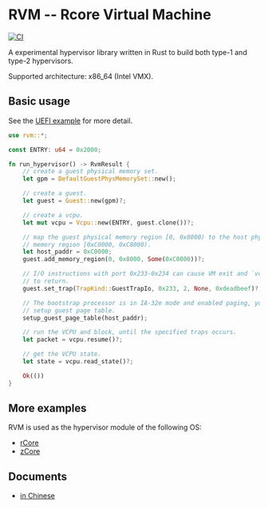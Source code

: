 # RVM -- Rcore Virtual Machine

[![CI](https://github.com/rcore-os/RVM/workflows/CI/badge.svg?branch=master)](https://github.com/rcore-os/RVM/actions)

A experimental hypervisor library written in Rust to build both type-1 and type-2 hypervisors.

Supported architecture: x86_64 (Intel VMX).

## Basic usage

See the [UEFI example](examples/uefi/src/main.rs) for more detail.

```rust
use rvm::*;

const ENTRY: u64 = 0x2000;

fn run_hypervisor() -> RvmResult {
    // create a guest physical memory set.
    let gpm = DefaultGuestPhysMemorySet::new();

    // create a guest.
    let guest = Guest::new(gpm)?;

    // create a vcpu.
    let mut vcpu = Vcpu::new(ENTRY, guest.clone())?;

    // map the guest physical memory region [0, 0x8000) to the host phyical
    // memory region [0xC0000, 0xC8000).
    let host_paddr = 0xC0000;
    guest.add_memory_region(0, 0x8000, Some(0xC0000))?;

    // I/O instructions with port 0x233-0x234 can cause VM exit and `vcpu.resume()`
    // to return.
    guest.set_trap(TrapKind::GuestTrapIo, 0x233, 2, None, 0xdeadbeef)?;

    // The bootstrap processor is in IA-32e mode and enabled paging, you need to
    // setup guest page table.
    setup_guest_page_table(host_paddr);

    // run the VCPU and block, until the specified traps occurs.
    let packet = vcpu.resume()?;

    // get the VCPU state.
    let state = vcpu.read_state()?;

    Ok(())
}
```

## More examples

RVM is used as the hypervisor module of the following OS:

* [rCore](https://github.com/rcore-os/rCore)
* [zCore](https://github.com/rcore-os/zCore)

## Documents

* [in Chinese](https://github.com/rcore-os/RVM/wiki)
